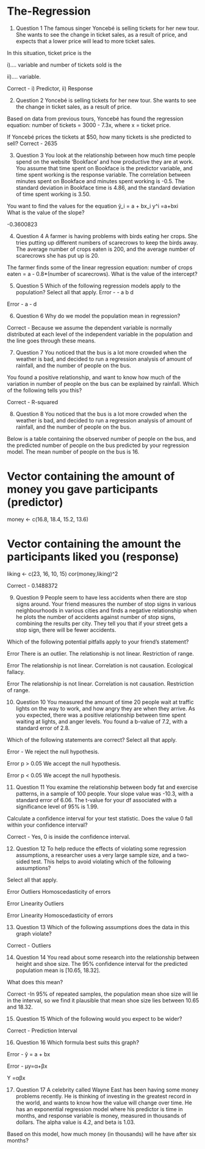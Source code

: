 # The-Regression

1. Question 1
The famous singer Yoncebé is selling tickets for her new tour. She wants to see the change in ticket sales, as a result of price, and expects that a lower price will lead to more ticket sales.

In this situation, ticket price is the 

i)…. variable and number of tickets sold is the 

ii)…. variable.

Correct - i) Predictor, ii) Response

2. Question 2
Yoncebé is selling tickets for her new tour. She wants to see the change in ticket sales, as a result of price.

Based on data from previous tours, Yoncebé has found the regression equation: number of tickets = 3000 - 7.3x, where x = ticket price.

If Yoncebé prices the tickets at $50, how many tickets is she predicted to sell?
Correct - 2635


3. Question 3
You look at the relationship between how much time people spend on the website ‘Bookface’ and how productive they are at work. You assume that time spent on Bookface is the predictor variable, and time spent working is the response variable. The correlation between minutes spent on Bookface and minutes spent working is -0.5. The standard deviation in Bookface time is 4.86, and the standard deviation of time spent working is 3.50.

You want to find the values for the equation ŷ_i = a + bx_i 
y^i	=a+bxi	 
What is the value of the slope?

-0.3600823

4. Question 4
A farmer is having problems with birds eating her crops. She tries putting up different numbers of scarecrows to keep the birds away. The average number of crops eaten is 200, and the average number of scarecrows she has put up is 20.

The farmer finds some of the linear regression equation:
number of crops eaten = a - 0.8*(number of scarecrows).
What is the value of the intercept?


5. Question 5
Which of the following regression models apply to the population?
Select all that apply.
Error -  - a b d

Error - a - d

6. Question 6
Why do we model the population mean in regression?

Correct - Because we assume the dependent variable is normally distributed at each level of the independent variable in the population and the line goes through these means.

7. Question 7
You noticed that the bus is a lot more crowded when the weather is bad, and decided to run a regression analysis of amount of rainfall, and the number of people on the bus.

You found a positive relationship, and want to know how much of the variation in number of people on the bus can be explained by rainfall. Which of the following tells you this?

Correct - R-squared

8. Question 8
You noticed that the bus is a lot more crowded when the weather is bad, and decided to run a regression analysis of amount of rainfall, and the number of people on the bus.

Below is a table containing the observed number of people on the bus, and the predicted number of people on the bus predicted by your regression model. The mean number of people on the bus is 16.

# Vector containing the amount of money you gave participants (predictor)
money  <- c(16.8, 18.4, 15.2, 13.6)
 
# Vector containing the amount the participants liked you (response)
liking <- c(23, 16, 10, 15)
cor(money,liking)^2

Correct - 0.1488372


9. Question 9
People seem to have less accidents when there are stop signs around. Your friend measures the number of stop signs in various neighbourhoods in various cities and finds a negative relationship when he plots the number of accidents against number of stop signs, combining the results per city. They tell you that if your street gets a stop sign, there will be fewer accidents.

Which of the following potential pitfalls apply to your friend’s statement?

Error
There is an outlier.
The relationship is not linear.
Restriction of range.

Error
The relationship is not linear.
Correlation is not causation.
Ecological fallacy.

Error
The relationship is not linear.
Correlation is not causation.
Restriction of range.

10. Question 10
You measured the amount of time 20 people wait at traffic lights on the way to work, and how angry they are when they arrive. As you expected, there was a positive relationship between time spent waiting at lights, and anger levels. You found a b-value of 7.2, with a standard error of 2.8.

 
Which of the following statements are correct? Select all that apply.

Error - We reject the null hypothesis.

Error
p > 0.05
We accept the null hypothesis.

Error
p < 0.05
We accept the null hypothesis.

11. Question 11
You examine the relationship between body fat and exercise patterns, in a sample of 100 people. Your slope value was -10.3, with a standard error of 6.06. The t-value for your df associated with a significance level of 95% is 1.99.

Calculate a confidence interval for your test statistic.
Does the value 0 fall within your confidence interval?

Correct - Yes, 0 is inside the confidence interval.

12. Question 12
To help reduce the effects of violating some regression assumptions, a researcher uses a very large sample size, and a two-sided test. This helps to avoid violating which of the following assumptions?

Select all that apply.

Error
Outliers
Homoscedasticity of errors

Error
Linearity
Outliers

Error
Linearity
Homoscedasticity of errors

13. Question 13
Which of the following assumptions does the data in this graph violate?

Correct - Outliers

14. Question 14
You read about some research into the relationship between height and shoe size. The 95% confidence interval for the predicted population mean is [10.65, 18.32].

What does this mean?

Correct -In 95% of repeated samples, the population mean shoe size will lie in the interval, so we find it plausible that mean shoe size lies between 10.65 and 18.32.

15. Question 15
Which of the following would you expect to be wider?

Correct - Prediction Interval


16. Question 16
Which formula best suits this graph?

Error - ŷ = a + bx 

Error - μy=α+βx

Y​	 =αβx

17. Question 17
A celebrity called Wayne East has been having some money problems recently. He is thinking of investing in the greatest record in the world, and wants to know how the value will change over time. He has an exponential regression model where his predictor is time in months, and response variable is money, measured in thousands of dollars. The alpha value is 4.2, and beta is 1.03.

Based on this model, how much money (in thousands) will he have after six months?



